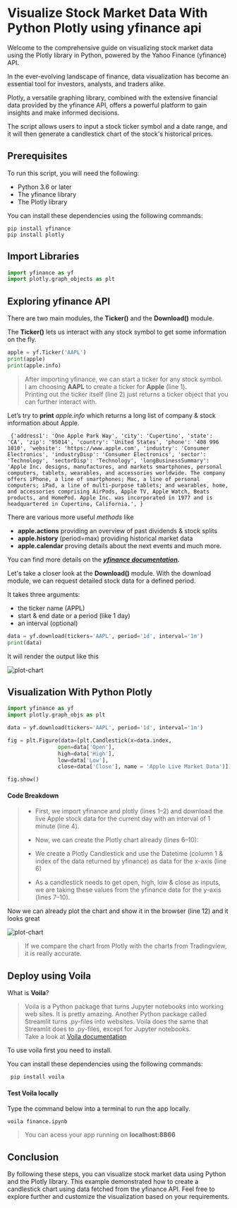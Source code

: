 # Visualize Stock Market Data With Python Plotly using yfinance api

Welcome to the comprehensive guide on visualizing stock market data using the Plotly library in Python, powered by the Yahoo Finance (yfinance) API.

In the ever-evolving landscape of finance, data visualization has become an essential tool for investors, analysts, and traders alike.

Plotly, a versatile graphing library, combined with the extensive financial data provided by the yfinance API, offers a powerful platform to gain insights and make informed decisions.

The script allows users to input a stock ticker symbol and a date range, and it will then generate a candlestick chart of the stock's historical prices.

## Prerequisites

To run this script, you will need the following:

- Python 3.6 or later
- The yfinance library
- The Plotly library

You can install these dependencies using the following commands:

```
pip install yfinance
pip install plotly
```

## Import Libraries

```python
import yfinance as yf
import plotly.graph_objects as plt
```

## Exploring yfinance API

There are two main modules, the **Ticker()** and the **Download()** module.

The **Ticker()** lets us interact with any stock symbol to get some information on the fly.

```python
apple = yf.Ticker('AAPL')
print(apple)
print(apple.info)
```

> After importing yfinance, we can start a ticker for any stock symbol.  
> I am choosing **AAPL** to create a ticker for **Apple** (line 1).  
> Printing out the ticker itself (line 2) just returns a ticker object that you can further interact with.

Let’s try to **print** _apple.info_ which returns a long list of company & stock information about Apple.

```
 {'address1': 'One Apple Park Way', 'city': 'Cupertino', 'state': 'CA', 'zip': '95014', 'country': 'United States', 'phone': '408 996 1010', 'website': 'https://www.apple.com', 'industry': 'Consumer Electronics', 'industryDisp': 'Consumer Electronics', 'sector': 'Technology', 'sectorDisp': 'Technology', 'longBusinessSummary': 'Apple Inc. designs, manufactures, and markets smartphones, personal computers, tablets, wearables, and accessories worldwide. The company offers iPhone, a line of smartphones; Mac, a line of personal computers; iPad, a line of multi-purpose tablets; and wearables, home, and accessories comprising AirPods, Apple TV, Apple Watch, Beats products, and HomePod. Apple Inc. was incorporated in 1977 and is headquartered in Cupertino, California.', }

```

There are various more useful _methods_ like

- **apple.actions** providing an overview of past dividends & stock splits
- **apple.history** (period=max) providing historical market data
- **apple.calendar** proving details about the next events
  and much more.

You can find more details on the **_[yfinance documentation](https://pypi.org/project/yfinance/)._**

Let's take a closer look at the **Download()** module. With the download module, we can request detailed stock data for a defined period.

It takes three arguments:

- the ticker name (APPL)
- start & end date or a period (like 1 day)
- an interval (optional)

```python
data = yf.download(tickers='AAPL', period='1d', interval='1m')
print(data)
```

It will render the output like this

![plot-chart](/apple.jpeg)

## Visualization With Python Plotly

```python
import yfinance as yf
import plotly.graph_objs as plt

data = yf.download(tickers='AAPL', period='1d', interval='1m')

fig = plt.Figure(data=[plt.Candlestick(x=data.index,
                open=data['Open'],
                high=data['High'],
                low=data['Low'],
                close=data['Close'], name = 'Apple Live Market Data')])

fig.show()
```

#### Code Breakdown

> - First, we import yfinance and plotly (lines 1–2) and download the live Apple stock data for the current day with an interval of 1 minute (line 4).
>
> - Now, we can create the Plotly chart already (lines 6–10):
>
> - We create a Plotly Candlestick and use the Datetime (column 1 & index of the data returned by yfinance) as data for the x-axis (line 6)
>
> - As a candlestick needs to get open, high, low & close as inputs, we are taking these values from the yfinance data for the y-axis (lines 7–10).

Now we can already plot the chart and show it in the browser (line 12) and it looks great

![plot-chart](/newplot.png)

> If we compare the chart from Plotly with the charts from Tradingview, it is really accurate.

## Deploy using Voila

What is **Voila**?

> Voila is a Python package that turns Jupyter notebooks into working web sites. It is pretty amazing. Another Python package called Streamlit turns .py-files into websites. Voila does the same that Streamlit does to .py-files, except for Jupyter notebooks.  
> Take a look at [Voila documentation](https://voila.readthedocs.io/en/stable/)

To use voila first you need to install.

You can install these dependencies using the following commands:

```python
 pip install voila
```

#### Test Voila locally

Type the command below into a terminal to run the app locally.

```
voila finance.ipynb
```

> You can acess your app running on **localhost:8866**

## Conclusion

By following these steps, you can visualize stock market data using Python and the Plotly library. This example demonstrated how to create a candlestick chart using data fetched from the yfinance API. Feel free to explore further and customize the visualization based on your requirements.

